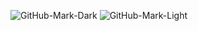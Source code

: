 ![GitHub-Mark-Dark](https://user-images.githubusercontent.com/8425834/133898066-c9e121e1-c5a6-473a-8163-dda65c9e9d2e.gif#gh-dark-mode-only)
![GitHub-Mark-Light](https://user-images.githubusercontent.com/8425834/188648259-467df35d-8e74-4da8-8766-8584e9c62f09.gif#gh-light-mode-only)
